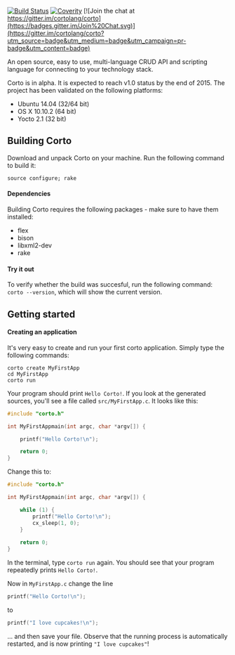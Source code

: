 [![Build Status](https://travis-ci.org/cortolang/corto.svg?branch=master)](https://travis-ci.org/Seldomberry/corto) [![Coverity](https://scan.coverity.com/projects/3807/badge.svg)](https://scan.coverity.com/projects/3807) [![Join the chat at https://gitter.im/cortolang/corto](https://badges.gitter.im/Join%20Chat.svg)](https://gitter.im/cortolang/corto?utm_source=badge&utm_medium=badge&utm_campaign=pr-badge&utm_content=badge)

An open source, easy to use, multi-language CRUD API and scripting language for connecting to your technology stack.

Corto is in alpha. It is expected to reach v1.0 status by the end of 2015. The project has been validated on the following platforms:
 * Ubuntu 14.04 (32/64 bit)
 * OS X 10.10.2 (64 bit)
 * Yocto 2.1 (32 bit)

## Building Corto
Download and unpack Corto on your machine. Run the following command to build it:
```
source configure; rake
```
#### Dependencies
Building Corto requires the following packages - make sure to have them installed:
 * flex
 * bison
 * libxml2-dev
 * rake

#### Try it out
To verify whether the build was succesful, run the following command: `corto --version`, which will show the current version.

## Getting started
#### Creating an application
It's very easy to create and run your first corto application. Simply type the following commands:
```
corto create MyFirstApp
cd MyFirstApp
corto run
```
Your program should print `Hello Corto!`. If you look at the generated sources, you'll see a file called `src/MyFirstApp.c`. It looks like this:
```c
#include "corto.h"

int MyFirstAppmain(int argc, char *argv[]) {

    printf("Hello Corto!\n");

    return 0;
}
```
Change this to:
```c
#include "corto.h"

int MyFirstAppmain(int argc, char *argv[]) {

    while (1) {
        printf("Hello Corto!\n");
        cx_sleep(1, 0);
    }
    
    return 0;
}
```
In the terminal, type `corto run` again. You should see that your program repeatedly prints `Hello Corto!`. 

Now in `MyFirstApp.c` change the line 
```c
printf("Hello Corto!\n");
``` 
to 
```c
printf("I love cupcakes!\n");
```
... and then save your file. Observe that the running process is automatically restarted, and is now printing `"I love cupcakes"`!
